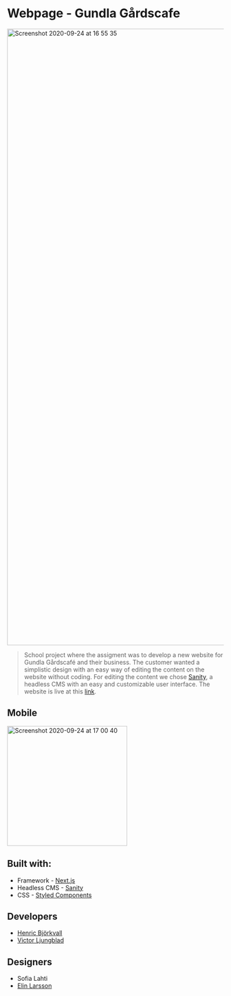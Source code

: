 # Webpage - Gundla Gårdscafe

<img width="1435" alt="Screenshot 2020-09-24 at 16 55 35" src="https://user-images.githubusercontent.com/51784708/94162945-914cf000-fe87-11ea-863b-5cb3e25b625f.png">

>School project where the assigment was to develop a new website for Gundla Gårdscafé and their business. The customer wanted a simplistic design with an easy way of editing the content on the website without coding. For editing the content we chose [Sanity](https://www.sanity.io/), a headless CMS with an easy and customizable user interface. The website is live at this [link](https://gundlagards-cafe.vercel.app/).

## Mobile
<img width="279" alt="Screenshot 2020-09-24 at 17 00 40" src="https://user-images.githubusercontent.com/51784708/94162932-8e51ff80-fe87-11ea-92d9-377695e9b4d2.png">

## Built with:
- Framework - [Next.js](https://nextjs.org/)
- Headless CMS - [Sanity](https://www.sanity.io/)
- CSS - [Styled Components](https://styled-components.com/)

## Developers
- [Henric Björkvall](https://github.com/henricbjork)
- [Victor Ljungblad](https://github.com/Ljungblad)

## Designers
- Sofia Lahti
- [Elin Larsson](elin-larsson.com)
